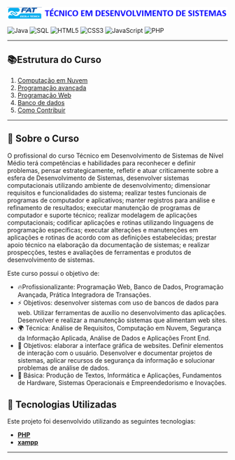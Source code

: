  ![logo FAT](Logo_fat.png) 

 
![Java](https://img.shields.io/badge/Java-007396?logo=java&logoColor=white)
![SQL](https://img.shields.io/badge/SQL-4479A1?logo=mysql&logoColor=white)
![HTML5](https://img.shields.io/badge/HTML5-E34F26?logo=html5&logoColor=white)
![CSS3](https://img.shields.io/badge/CSS3-1572B6?logo=css3&logoColor=white)
![JavaScript](https://img.shields.io/badge/JavaScript-F7DF1E?logo=javascript&logoColor=black)
![PHP](https://img.shields.io/badge/Feito%20com-PHP-777BB4?logo=php&logoColor=white)

---
## 📚Estrutura do Curso

1. [Computação em Nuvem](#-sobre-o-projeto)
2. [Programação avançada](./docs/README.md)
3. [Programação Web](./src/README.md)
4. [Banco de dados](./tests/README.md)
5. [Como Contribuir](./docs/contribuicao.md)

---

## 📖 **Sobre o Curso**
O profissional do curso Técnico em Desenvolvimento de Sistemas de Nível Médio terá competências e habilidades para reconhecer e definir problemas, pensar estrategicamente, refletir e atuar criticamente sobre a esfera de Desenvolvimento de Sistemas, desenvolver sistemas computacionais utilizando ambiente de desenvolvimento; dimensionar requisitos e funcionalidades do sistema; realizar testes funcionais de programas de computador e aplicativos; manter registros para análise e refinamento de resultados; executar manutenção de programas de computador e suporte técnico; realizar modelagem de aplicações computacionais; codificar aplicações e rotinas utilizando linguagens de programação específicas; executar alterações e manutenções em aplicações e rotinas de acordo com as definições estabelecidas; prestar apoio técnico na elaboração da documentação de sistemas; e realizar prospecções, testes e avaliações de ferramentas e produtos de desenvolvimento de sistemas.

Este curso possui o objetivo de:

- 🔥Profissionalizante: Programação Web, Banco de Dados, Programação Avançada, Prática Integradora de Transações.
- ⚡ Objetivos: desenvolver sistemas com uso de bancos de dados para web. Utilizar ferramentas de auxílio no desenvolvimento das aplicações. Desenvolver e realizar a manutenção sistemas que alimentam web sites.
- 🌍 Técnica: Análise de Requisitos, Computação em Nuvem, Segurança da Informação Aplicada, Análise de Dados e Aplicações Front End.
- 🎯 Objetivos: elaborar a interface gráfica de websites. Definir elementos de interação com o usuário. Desenvolver e documentar projetos de sistemas, aplicar recursos de segurança da informação e solucionar problemas de análise de dados.
- 📝 Básica: Produção de Textos, Informática e Aplicações, Fundamentos de Hardware, Sistemas Operacionais e Empreendedorismo e Inovações. 

## 🚀 Tecnologias Utilizadas

Este projeto foi desenvolvido utilizando as seguintes tecnologias:

- **[PHP](https://www.php.net/downloads.php)** 
- **[xampp](https://www.apachefriends.org/pt_br/download.html)**
 

---


